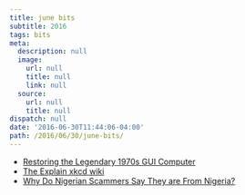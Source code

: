 ```yaml
---
title: june bits
subtitle: 2016
tags: bits
meta:
  description: null
  image:
    url: null
    title: null
    link: null
  source:
    url: null
    title: null
dispatch: null
date: '2016-06-30T11:44:06-04:00'
path: /2016/06/30/june-bits/
---
```

* [Restoring the Legendary 1970s GUI Computer][alto]
* [The Explain xkcd wiki][xkcd-e]
* [Why Do Nigerian Scammers Say They are From Nigeria?][nigeria]

[alto]: http://www.righto.com/2016/06/y-combinators-xerox-alto-restoring.html
[xkcd-e]: http://www.explainxkcd.com/wiki/index.php/Main_Page
[nigeria]: https://www.microsoft.com/en-us/research/publication/why-do-nigerian-scammers-say-they-are-from-nigeria/

